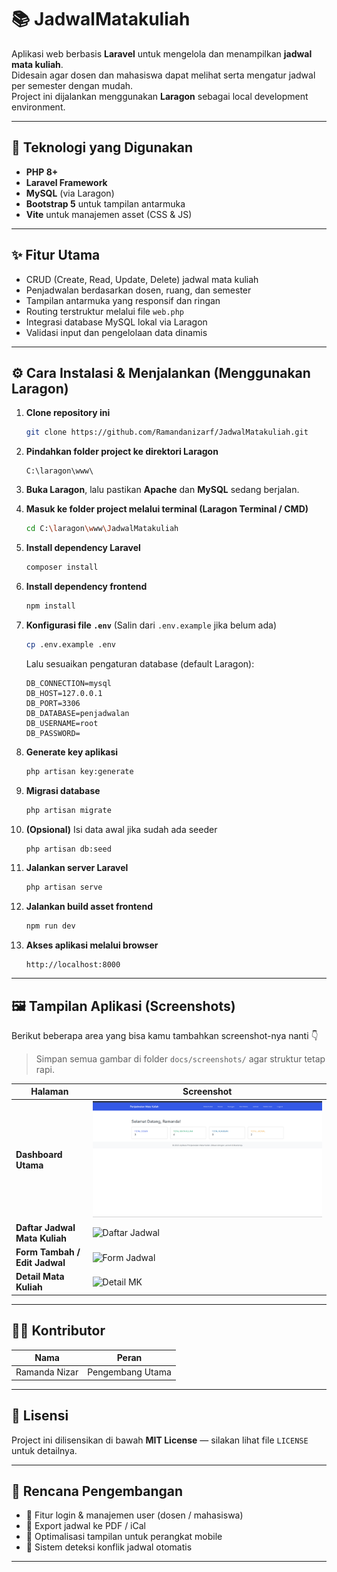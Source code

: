 # 📚 JadwalMatakuliah

Aplikasi web berbasis **Laravel** untuk mengelola dan menampilkan **jadwal mata kuliah**.  
Didesain agar dosen dan mahasiswa dapat melihat serta mengatur jadwal per semester dengan mudah.  
Project ini dijalankan menggunakan **Laragon** sebagai local development environment.

---

## 🧰 Teknologi yang Digunakan

- **PHP 8+**  
- **Laravel Framework**  
- **MySQL** (via Laragon)  
- **Bootstrap 5** untuk tampilan antarmuka  
- **Vite** untuk manajemen asset (CSS & JS)

---

## ✨ Fitur Utama

- CRUD (Create, Read, Update, Delete) jadwal mata kuliah  
- Penjadwalan berdasarkan dosen, ruang, dan semester  
- Tampilan antarmuka yang responsif dan ringan  
- Routing terstruktur melalui file `web.php`  
- Integrasi database MySQL lokal via Laragon  
- Validasi input dan pengelolaan data dinamis  

---

## ⚙️ Cara Instalasi & Menjalankan (Menggunakan Laragon)

1. **Clone repository ini**
   ```bash
   git clone https://github.com/Ramandanizarf/JadwalMatakuliah.git
   ```

2. **Pindahkan folder project ke direktori Laragon**
   ```
   C:\laragon\www\
   ```

3. **Buka Laragon**, lalu pastikan **Apache** dan **MySQL** sedang berjalan.

4. **Masuk ke folder project melalui terminal (Laragon Terminal / CMD)**
   ```bash
   cd C:\laragon\www\JadwalMatakuliah
   ```

5. **Install dependency Laravel**
   ```bash
   composer install
   ```

6. **Install dependency frontend**
   ```bash
   npm install
   ```

7. **Konfigurasi file `.env`**
   (Salin dari `.env.example` jika belum ada)
   ```bash
   cp .env.example .env
   ```

   Lalu sesuaikan pengaturan database (default Laragon):
   ```env
   DB_CONNECTION=mysql
   DB_HOST=127.0.0.1
   DB_PORT=3306
   DB_DATABASE=penjadwalan
   DB_USERNAME=root
   DB_PASSWORD=
   ```

8. **Generate key aplikasi**
   ```bash
   php artisan key:generate
   ```

9. **Migrasi database**
   ```bash
   php artisan migrate
   ```

10. **(Opsional)** Isi data awal jika sudah ada seeder
    ```bash
    php artisan db:seed
    ```

11. **Jalankan server Laravel**
    ```bash
    php artisan serve
    ```

12. **Jalankan build asset frontend**
    ```bash
    npm run dev
    ```

13. **Akses aplikasi melalui browser**
    ```
    http://localhost:8000
    ```

---

## 🖼️ Tampilan Aplikasi (Screenshots)

Berikut beberapa area yang bisa kamu tambahkan screenshot-nya nanti 👇  
> Simpan semua gambar di folder `docs/screenshots/` agar struktur tetap rapi.

| Halaman | Screenshot |
|----------|-------------|
| **Dashboard Utama** | ![Dashboard](./docs/screenshots/dashboard.png) |
| **Daftar Jadwal Mata Kuliah** | ![Daftar Jadwal](./docs/screenshots/jadwal.png) |
| **Form Tambah / Edit Jadwal** | ![Form Jadwal](./docs/screenshots/form-jadwal.png) |
| **Detail Mata Kuliah** | ![Detail MK](./docs/screenshots/detail-mk.png) |

---

## 👨‍💻 Kontributor

| Nama | Peran |
|------|--------|
| Ramanda Nizar | Pengembang Utama |

---

## 📄 Lisensi

Project ini dilisensikan di bawah **MIT License** — silakan lihat file `LICENSE` untuk detailnya.

---

## 🧭 Rencana Pengembangan

- 🔐 Fitur login & manajemen user (dosen / mahasiswa)  
- 📅 Export jadwal ke PDF / iCal  
- 📱 Optimalisasi tampilan untuk perangkat mobile  
- 🧩 Sistem deteksi konflik jadwal otomatis  

---
